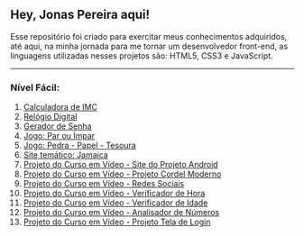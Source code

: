 <h2>Hey, Jonas Pereira aqui!</h2>

<p>Esse repositório foi criado para exercitar meus conhecimentos adquiridos, até aqui, na minha jornada para me tornar um desenvolvedor front-end, as linguagens utilizadas nesses projetos são: HTML5, CSS3 e JavaScript.</p>


<!-- Nível Fácil -->
<hr>
<h3>Nível Fácil:</h3>
<ol>
<li><a href="https://sraraujo.github.io/projetos/facil/calculadora-IMC/" target="_blank" rel="external">Calculadora de IMC</a></li>
<li><a href="https://sraraujo.github.io/projetos/facil/relogio-digital/" target="_blank" rel="external">Relógio Digital</a></li>
<li><a href="https://sraraujo.github.io/projetos/facil/gerador-senha" target="_blank" rel="external">Gerador de Senha</a></li>
<li><a href="https://sraraujo.github.io/projetos/facil/impar-par/" target="_blank" rel="external">Jogo: Par ou Ímpar</a></li>
<li><a href="https://sraraujo.github.io/projetos/facil/pedra-papel-tesoura/" target="_blank" rel="external">Jogo: Pedra - Papel - Tesoura</a></li>
<li><a href="https://sraraujo.github.io/jamaica/" target="_blank" rel="external">Site temático: Jamaica</li>
</a>
<li><a href="https://sraraujo.github.io/projeto-android/#" target="_blank" rel="external">Projeto do Curso em Vídeo - Site do Projeto Android</a></li>
<li><a href="https://sraraujo.github.io/projeto-cordel/" target="_blank" rel="external">Projeto do Curso em Vídeo - Projeto Cordel Moderno</a></li>
<li><a href="https://sraraujo.github.io/redes-sociais/" target="_blank" rel="external">Projeto do Curso em Vídeo - Redes Sociais</a></li>
<li><a href="https://sraraujo.github.io/javascript/aula014/ex01/ex013.html" target="_blank" rel="external">Projeto do Curso em Vídeo - Verificador de Hora</a></li>
<li><a href="https://sraraujo.github.io/javascript/aula014/ex02/index.html" target="_blank" rel="external">Projeto do Curso em Vídeo - Verificador de Idade</a></li>
<li><a href="https://sraraujo.github.io/javascript/aula017/index.html" target="_blank" rel="external">Projeto do Curso em Vídeo - Analisador de Números</a></li>
<li><a href="https://sraraujo.github.io/projeto-login/" target="_blank">Projeto do Curso em Vídeo - Projeto Tela de Login</a></li>
</ol>
